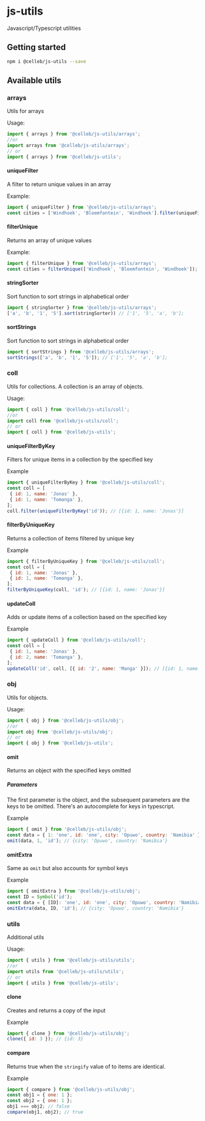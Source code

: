 # js-utils

Javascript/Typescript utilities

## Getting started

```bash
npm i @celleb/js-utils --save
```

## Available utils

### arrays

Utils for arrays

Usage:

```javascript
import { arrays } from '@celleb/js-utils/arrays';
//or
import arrays from '@celleb/js-utils/arrays';
// or
import { arrays } from '@celleb/js-utils';
```

#### uniqueFilter

A filter to return unique values in an array

Example:

```javascript
import { uniqueFilter } from '@celleb/js-utils/arrays';
const cities = ['Windhoek', 'Bloemfontein', 'Windhoek'].filter(uniqueFilter); // ['Windhoek', 'Bloemfontein']
```

#### filterUnique

Returns an array of unique values

Example:

```javascript
import { filterUnique } from '@celleb/js-utils/arrays';
const cities = filterUnique(['Windhoek', 'Bloemfontein', 'Windhoek']); // ['Windhoek', 'Bloemfontein']
```

#### stringSorter

Sort function to sort strings in alphabetical order

```javascript
import { stringSorter } from '@celleb/js-utils/arrays';
['a', 'b', '1', '5'].sort(stringSorter)) // ['1', '5', 'a', 'b'];
```

#### sortStrings

Sort function to sort strings in alphabetical order

```javascript
import { sortStrings } from '@celleb/js-utils/arrays';
sortStrings(['a', 'b', '1', '5']); // ['1', '5', 'a', 'b'];
```

### coll

Utils for collections.
A collection is an array of objects.

Usage:

```javascript
import { coll } from '@celleb/js-utils/coll';
//or
import coll from '@celleb/js-utils/coll';
// or
import { coll } from '@celleb/js-utils';
```

#### uniqueFilterByKey

Filters for unique items in a collection by the specified key

Example

```javascript
import { uniqueFilterByKey } from '@celleb/js-utils/coll';
const coll = [
 { id: 1, name: 'Jonas' },
 { id: 1, name: 'Tomanga' },
];
coll.filter(uniqueFilterByKey('id')); // [{id: 1, name: 'Jonas'}]
```

#### filterByUniqueKey

Returns a collection of items filtered by unique key

Example

```javascript
import { filterByUniqueKey } from '@celleb/js-utils/coll';
const coll = [
 { id: 1, name: 'Jonas' },
 { id: 1, name: 'Tomanga' },
];
filterByUniqueKey(coll, 'id'); // [{id: 1, name: 'Jonas'}]
```

#### updateColl

Adds or update items of a collection based on the specified key

Example

```javascript
import { updateColl } from '@celleb/js-utils/coll';
const coll = [
 { id: 1, name: 'Jonas' },
 { id: 2, name: 'Tomanga' },
];
updateColl('id', coll, [{ id: '2', name: 'Manga' }]); // [{id: 1, name: 'Jonas'}, {id: 2, name: 'Manga'}]
```

### obj

Utils for objects.

Usage:

```javascript
import { obj } from '@celleb/js-utils/obj';
//or
import obj from '@celleb/js-utils/obj';
// or
import { obj } from '@celleb/js-utils';
```

#### omit

Returns an object with the specified keys omitted

##### Parameters

The first parameter is the object, and the subsequent parameters are the keys to be omitted.
There's an autocomplete for keys in typescript.

Example

```javascript
import { omit } from '@celleb/js-utils/obj';
const data = { 1: 'one', id: 'one', city: 'Opuwo', country: 'Namibia' };
omit(data, 1, 'id'); // {city: 'Opuwo', country: 'Namibia'}
```

#### omitExtra

Same as `omit` but also accounts for symbol keys

Example

```javascript
import { omitExtra } from '@celleb/js-utils/obj';
const ID = Symbol('id');
const data = { [ID]: 'one', id: 'one', city: 'Opuwo', country: 'Namibia' };
omitExtra(data, ID, 'id'); // {city: 'Opuwo', country: 'Namibia'}
```

### utils

Additional utils

Usage:

```javascript
import { utils } from '@celleb/js-utils/utils';
//or
import utils from '@celleb/js-utils/utils';
// or
import { utils } from '@celleb/js-utils';
```

#### clone

Creates and returns a copy of the input

Example

```javascript
import { clone } from '@celleb/js-utils/obj';
clone({ id: 3 }); // {id: 3}
```

#### compare

Returns true when the `stringify` value of to items are identical.

Example

```javascript
import { compare } from '@celleb/js-utils/obj';
const obj1 = { one: 1 };
const obj2 = { one: 1 };
obj1 === obj2; // false
compare(obj1, obj2); // true
```
